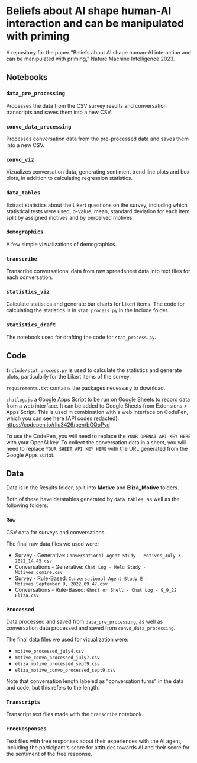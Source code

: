 # Beliefs about AI shape human-AI interaction and can be manipulated with priming
A repository for the paper "Beliefs about AI shape human-AI interaction and can be manipulated with priming," Nature Machine Intelligence 2023. 

## Notebooks 

### `data_pre_processing`

Processes the data from the CSV survey results and conversation transcripts and saves them into a new CSV. 

### `convo_data_processing`
Processes conversation data from the pre-processed data and saves them into a new CSV. 

### `convo_viz`
Vizualizes conversation data, generating sentiment trend line plots and box plots, in addition to calculating regression statistics. 

### `data_tables` 
Extract statistics about the Likert questions on the survey, including which statistical tests were used, p-value, mean, standard deviation for each item split by assigned motives and by perceived motives. 

### `demographics` 
A few simple vizualizations of demographics. 

### `transcribe` 
Transcribe conversational data from raw spreadsheet data into text files for each conversation. 

### `statistics_viz` 
Calculate statistics and generate bar charts for Likert items. The code for calculating the statistics is in `stat_process.py` in the Include folder. 

### `statistics_draft` 
The notebook used for drafting the code for `stat_process.py`. 

## Code 

`Include/stat_process.py` is used to calculate the statistics and generate plots, particularly for the Likert items of the survey. 

`requirements.txt` contains the packages necessary to download. 

`chatlog.js` a Google Apps Script to be run on Google Sheets to record data from a web interface. It can be added to Google Sheets from Extensions > Apps Script. This is used in combination with a web interface on CodePen, which you can see here (API codes redacted): https://codepen.io/rliu3426/pen/bGQoPyd 

To use the CodePen, you will need to replace the `YOUR OPENAI API KEY HERE` with your OpenAI key. To collect the conversation data in a sheet, you will need to replace `YOUR SHEET API KEY HERE` with the URL generated from the Google Apps script.

## Data

Data is in the Results folder, split into **Motive** and **Eliza_Motive** folders. 

Both of these have datatables generated by `data_tables`, as well as the following folders: 

### `Raw` 
CSV data for surveys and conversations. 

The final raw data files we used were:
- Survey - Generative: `Conversational Agent Study - Motives_July 3, 2022_14.45.csv`
- Conversations - Generative: `Chat Log - Melu Study - Motives_comine.csv`
- Survey - Rule-Based: `Conversational Agent Study E - Motives_September 9, 2022_09.47.csv`
- Conversations - Rule-Based: `Ghost or Shell - Chat Log - 9_9_22 Eliza.csv`

### `Processed` 
Data processed and saved from `data_pre_processing`, as well as conversation data processed and saved from `convo_data_processing`. 

The final data files we used for vizualization were:
- `motive_processed_july4.csv`
- `motive_convo_processed_july7.csv`
- `eliza_motive_processed_sept9.csv`
- `eliza_motive_convo_processed_sept9.csv`

Note that conversation length labeled as "conversation turns" in the data and code, but this refers to the length. 

### `Transcripts` 
Transcript text files made with the `transcribe` notebook. 

### `FreeResponses` 
Text files with free responses about their experiences with the AI agent, including the participant's score for attitudes towards AI and their score for the sentiment of the free response. 
